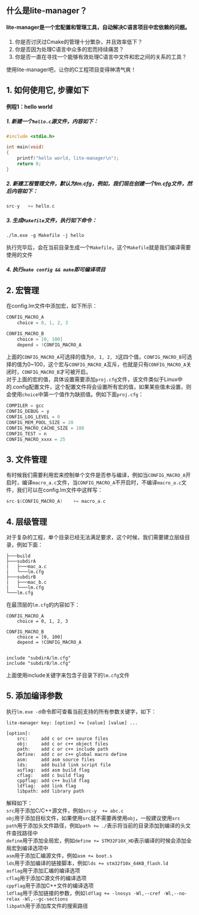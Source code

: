 ## 什么是lite-manager？
#### lite-manager是一个宏配置和管理工具，自动解决C语言项目中宏依赖的问题。 

1. 你是否讨厌过Cmake的管理十分繁杂，并且效率低下？
2. 你是否因为处理C语言中众多的宏而持续痛苦？
3. 你是否一直在寻找一个能够有效处理C语言中文件和宏之间的关系的工具？

使用lite-manager吧，让你的C工程项目变得神清气爽！

## 1. 如何使用它, 步骤如下
#### 例程1：hello world
##### 1. 新建一个`hello.c`源文件，内容如下：   
```c
#include <stdio.h>

int main(void)
{
    printf("hello world, lite-manager\n");
    return 0;
}
```
##### 2. 新建工程管理文件，默认为lm.cfg，例如，我们现在创建一个lm.cfg文件，然后内容如下：   
```c
src-y   += hello.c
```
##### 3. 生成`Makefile`文件，执行如下命令：
```shell
./lm.exe -g Makefile -j hello
```
执行完毕后，会在当前目录生成一个`Makefile`，这个`Makefile`就是我们编译需要使用的文件
##### 4. 执行`make config && make`即可编译项目


## 2. 宏管理
在config.lm文件中添加宏，如下所示：
```C
CONFIG_MACRO_A
    choice = 0, 1, 2, 3

CONFIG_MACRO_B
    choice = [0, 100]
    depend = !CONFIG_MACRO_A
```
上面的`CONFIG_MACRO_A`可选择的值为`0, 1, 2, 3`这四个值，`CONFIG_MACRO_B`可选择的值为0~100，这个宏与`CONFIG_MACRO_A`互斥，也就是只有`CONFIG_MACRO_A`关闭时，`CONFIG_MACRO_B`才可被开启。   
对于上面的宏的值，具体设置需要添加`proj.cfg`文件，该文件类似于Linux中的.config配置文件，这个配置文件将会设置所有宏的值，如果某些值未设置，则会使用`choice`中第一个值作为缺损值。例如下面`proj.cfg`：
```C
COMPILER = gcc
CONFIG_DEBUG = y
CONFIG_LOG_LEVEL = 0
CONFIG_MEM_POOL_SIZE = 20
CONFIG_MACRO_CACHE_SIZE = 100
CONFIG_TEST = n
CONFIG_MACRO_xxxx = 25
```
## 3. 文件管理
有时候我们需要利用宏来控制单个文件是否参与编译，例如当`CONFIG_MACRO_A`开启时，编译`macro_a.c`文件，当`CONFIG_MACRO_A`不开启时，不编译`macro_a.c`文件，我们可以在config.lm文件中这样写：
```C
src-$(CONFIG_MACRO_A)    += macro_a.c
```

## 4. 层级管理
对于复杂的工程，单个目录已经无法满足要求，这个时候，我们需要建立层级目录，例如下面：
```
├───build
├───subdirA
|   ├───mac_a.c
|   └───lm.cfg
├───subdirB
|   ├───mac_b.c
|   └───lm.cfg
└───lm.cfg
```
在最顶层的`lm.cfg`的内容如下：
```
CONFIG_MACRO_A
    choice = 0, 1, 2, 3

CONFIG_MACRO_B
    choice = [0, 100]
    depend = !CONFIG_MACRO_A


include "subdirA/lm.cfg"
include "subdirB/lm.cfg"
```
上面使用include关键字来包含子目录下的`lm.cfg`文件

## 5. 添加编译参数
执行`lm.exe -d`命令即可查看当前支持的所有参数关键字，如下：
```
lite-manager key: [option] += [value] [value] ...

[option]:
    src:     add c or c++ source files
    obj:     add c or c++ object files
    path:    add c or c++ include path
    define:  add c or c++ global macro define
    asm:     add asm source files
    lds:     add build link script file
    asflag:  add asm build flag
    cflag:   add c build flag
    cppflag: add c++ build flag
    ldflag:  add link flag
    libpath: add library path
```
解释如下：   
`src`用于添加C/C++源文件，例如`src-y  += abc.c`   
`obj`用于添加目标文件，如果使用`src`就不需要再使用`obj`，一般建议使用`src`   
`path`用于添加头文件路径，例如`path += ./`表示将当前的目录添加到编译的头文件查找路径中   
`define`用于添加全局宏，例如`define += STM32F10X_HD`表示编译的时候会添加全局宏到编译选项中   
`asm`用于添加汇编源文件，例如`asm += boot.s`   
`lds`用于添加编译的链接脚本，例如`lds += stm32f10x_64KB_flash.ld`   
`asflag`用于添加汇编的编译选项  
`cflag`用于添加C源文件的编译选项  
`cppflag`用于添加C++文件的编译选项  
`ldflag`用于添加链接的参数，例如`ldflag += -lnosys -Wl,--cref -Wl,--no-relax -Wl,--gc-sections`   
`libpath`用于添加库文件的搜索路径  
